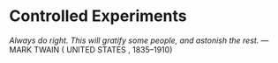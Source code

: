 # Controlled Experiments
_Always do right. This will gratify some people, and astonish the rest._
— MARK TWAIN ( UNITED STATES , 1835–1910)
